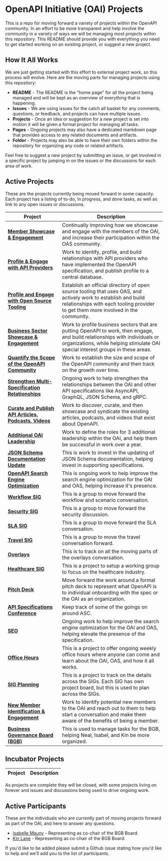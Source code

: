 # OpenAPI Initiative (OAI) Projects
This is a repo for moving forward a variety of projects within the OpenAPI community. In an effort to be more transparent and help involve the community in a variety of ways we will be managing most projects within this repository. This README should provide you with everything you need to get started working on an existing project, or suggest a new project.

## How It All Works
We are just getting started with this effort to external project work, so this process will evolve. Here are the moving parts for managing projects using this repository:

- **README** - The README is the "home page" for all the project being managed and will be kept as an overview of everything that is happening.
- **Issues** - We are using issues for the catch all basket for any comments, questions, or feedback, and projects can have multiple issues.
- **Projects** - Once an idea or suggestion for a new project is set into motion it will be given a formal project for managing all tasks.
- **Pages** - Ongoing projects may also have a dedicated markdown page that provides access to any related documents and artifacts.
- **Folder** - Projects may also be able to have their own folders within the repository for organizing any code or related artifacts.

Feel free to suggest a new project by submitting an issue, or get involved in a specific project by jumping in on the issues or the discussions for each area of work.

<!-- dynamic content -->
## Active Projects
These are the projects currently being moved forward in some capacity. Each project has a listing of to-do, in progress, and done tasks, as well as link to any open issues or discussions.

Project|Description|
|---|---|
|[**Member Showcase & Engagement**](https://github.com/OAI/Projects/projects/2)|Continually improving how we showcase and engage with the members of the OAI, and increase their participation within the OAS community.|
|[**Profile & Engage with API Providers**](https://github.com/OAI/Projects/projects/3)|Work to identify, profile, and build relationships with API providers who have implemented the OpenAPI specification, and publish profile to a central database.|
|[**Profile and Engage with Open Source Tooling**](https://github.com/OAI/Projects/projects/4)|Establish an official directory of open source tooling that uses OAS, and actively work to establish and build relationships with each tooling provider to get them more involved in the community.|
|[**Business Sector Showcase & Engagement**](https://github.com/OAI/Projects/projects/5)|Work to profile business sectors that are putting OpenAPI to work, then engage, and build relationships with individuals or organizations, while helping stimulate OAI special interest groups in these areas.|
|[**Quantify the Scope of the OpenAPI Community**](https://github.com/OAI/Projects/projects/6)|Work to establish the size and scope of the OpenAPI community and then track on the growth over time.|
|[**Strengthen Multi-Specification Relationships**](https://github.com/OAI/Projects/projects/7)|Ongoing work to help strengthen the relationships between the OAI and other API specifications like AsyncAPI, GraphQL, JSON Schema, and gRPC.|
|[**Curate and Publish API Articles, Podcasts, Videos**](https://github.com/OAI/Projects/projects/8)|Work to discover, curate, and then showcase and syndicate the existing articles, podcasts, and videos that exist about OpenAPI.|
|[**Additional OAI Leadership**](https://github.com/OAI/Projects/projects/9)|Work to define the roles for 3 additional leadership within the OAI, and help them be successful in work over a year.|
|[**JSON Schema Documentation Update**](https://github.com/OAI/Projects/projects/10)|This is work to invest in the updating of JSON Schema documentation, helping invest in supporting specifications.|
|[**OpenAPI Search Engine Optimization**](https://github.com/OAI/Projects/projects/11)|This is ongoing work to help improve the search engine optimization for the OAI and OAS, helping increase it's presence.|
|[**Workflow SIG**](https://github.com/OAI/Projects/projects/13)|This is a group to move forward the workflow and scenario conversation.|
|[**Security SIG**](https://github.com/OAI/Projects/projects/14)|This is a group to move forward the security discussion.|
|[**SLA SIG**](https://github.com/OAI/Projects/projects/15)|This is a group to move forward the SLA conversation.|
|[**Travel SIG**](https://github.com/OAI/Projects/projects/16)|This is a group to move the travel conversation forward.|
|[**Overlays**](https://github.com/OAI/Projects/projects/17)|This is to track on all the moving parts of the overlays conversation.|
|[**Healthcare SIG**](https://github.com/OAI/Projects/projects/18)|This is a project to setup a working group to focus on the healthcare industry.|
|[**Pitch Deck**](https://github.com/OAI/Projects/projects/19)|Move forward the work around a formal pitch deck to represent what OpenAPI is to individual onboarding with the spec or the OAI as an organization.|
|[**API Specifications Conference**](https://github.com/OAI/Projects/projects/20)|Keep track of some of the goings on around ASC.|
|[**SEO**](https://github.com/OAI/Projects/projects/21)|Ongoing work to help improve the search engine optimization for the OAI and OAS, helping elevate the presence of the specification.|
|[**Office Hours**](https://github.com/OAI/Projects/projects/22)|This is a project to offer ongoing weekly office hours where anyone can come and learn about the OAI, OAS, and how it all works.|
|[**SIG Planning**](https://github.com/OAI/Projects/projects/23)|This is a project to track on the details across the SIGs. Each SIG has own project board, but this is used to plan across the SIGs.|
|[**New Member Identification & Engagement**](https://github.com/OAI/Projects/projects/24)|Work to identify potential new members to the OAI and reach out to them to help start a conversation and make them aware of the benefits of being a member.|
|[**Business Governance Board (BGB)**](https://github.com/OAI/Projects/projects/25)|This is used to manage tasks for the BGB, helping Neal, Isabel, and Kin be more organized.|

## Incubator Projects

Project|Description|
|---|---|
<!-- dynamic content -->

As projects are complete they will be closed, with some projects living on forever and issues and discussions being used to drive ongoing work.

## Active Participants
These are the individuals who are currently part of moving projects forward as part of the OAI, and here to answer any questions.

- [Isabelle Mauny](https://github.com/isamauny) - Representing as co-chair of the BGB Board.
- [Kin Lane](https://github.com/kinlane) - Representing as co-chair of the BGB Board.

If you'd like to be added please submit a Github issue stating how you'd like to help and we'll add you to the list of participants.
